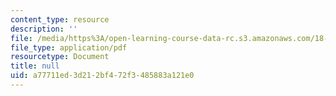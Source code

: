 ```yaml
---
content_type: resource
description: ''
file: /media/https%3A/open-learning-course-data-rc.s3.amazonaws.com/18-404j-theory-of-computation-fall-2020/a77711ed3d212bf472f3485883a121e0_MIT18_404f20_lec3.pdf
file_type: application/pdf
resourcetype: Document
title: null
uid: a77711ed-3d21-2bf4-72f3-485883a121e0
---
```

